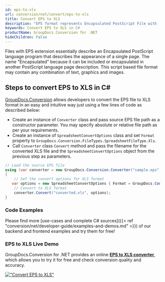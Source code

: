 ```yaml
---
id: eps-to-xls
url: conversion/net/convert/eps-to-xls
title: Convert EPS to XLS
description: "EPS format represents Encapsulated PostScript File with .eps extension. Learn how to convert EPS to XLS file programmatically in C# language using GroupDocs.Conversion for .NET library."
keywords: Convert EPS to XLS in C#
productName: GroupDocs.Conversion for .NET
hideChildren: False
---
```


Files with EPS extension essentially describe an Encapsulated PostScript language program that describes the appearance of a single page. The name "Encapsulated" because it can be included or encapsulated in another PostScript language page description. This script based file format may contain any combination of text, graphics and images.

## Steps to convert EPS to XLS in C#

[GroupDocs.Conversion](https://products.groupdocs.com/conversion/net) allows developers to convert the EPS file to XLS format in an easy and intuitive way just using a few lines of code as described below:

* Create an instance of `Converter` class and pass source EPS file path as a constructor parameter. You may specify absolute or relative file path as per your requirements. 
* Create an instance of `SpreadsheetConvertOptions` class and set `Format` property to `GroupDocs.Conversion.FileTypes.SpreadsheetFileType.Xls`.
* Call `Converter` class `Convert` method and pass the filename for the converted XLS file and the `SpreadsheetConvertOptions` object from the previous step as parameters.

```csharp
// Load the source EPS file
using (var converter = new GroupDocs.Conversion.Converter("sample.eps"))
{
    // Set the convert options for XLS format
   var options = new SpreadsheetConvertOptions { Format = GroupDocs.Conversion.FileTypes.SpreadsheetFileType.Xls };
    // Convert to XLS format
    converter.Convert("converted.xls", options);
}
```

### Code Examples

Please find more [use-cases and complete C# sources]({{< ref "conversion/net/developer-guide/examples-and-demos.md" >}}) of our backend and frontend examples and try them for free!

### EPS to XLS Live Demo

GroupDocs.Conversion for .NET provides an online [**EPS to XLS converter**](https://products.groupdocs.app/conversion/eps-to-xls), which allows you to try it for free and check conversion quality and accuracy.

[!["Convert EPS to XLS"](conversion/net/images/convert-to-xls/convert-eps-to-xls.png)](https://products.groupdocs.app/conversion/eps-to-xls)